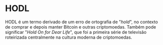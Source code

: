 # HODL

HODL é um termo derivado de um erro de ortografia de "_hold_", no contexto de comprar e depois manter Bitcoin e outras criptomoedas. Também pode significar "_Hold On for Dear Life_", que foi a primeira série de televisão roteirizada centralmente na cultura moderna de criptomoedas.